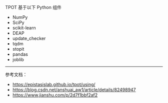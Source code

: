 TPOT 基于以下 Python 组件

* NumPy
* SciPy
* scikit-learn
* DEAP
* update_checker
* tqdm
* stopit
* pandas
* joblib


---
参考文档：

* https://epistasislab.github.io/tpot/using/
* https://blog.csdn.net/anshuai_aw1/article/details/82498947
* https://www.jianshu.com/p/2d7f1bbf2af2